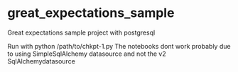 # great_expectations_sample
Great expectations sample project with postgresql

Run with python /path/to/chkpt-1.py
The notebooks dont work  probably  due to using SimpleSqlAlchemy datasource and not the v2 SqlAlchemydatasource
